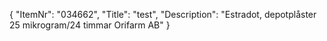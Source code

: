 {
  "ItemNr": "034662",
  "Title": "test",
  "Description": "Estradot, depotplåster 25 mikrogram/24 timmar Orifarm AB"
}